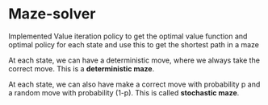 # Maze-solver
Implemented Value iteration policy to get the optimal value function and optimal policy for each state and use this to get the shortest path in a maze

At each state, we can have a deterministic move, where we always take the correct move. This is a **deterministic maze**.

At each state, we can also have make a correct move with probability p and a random move with probability (1-p). This is called **stochastic maze**.


